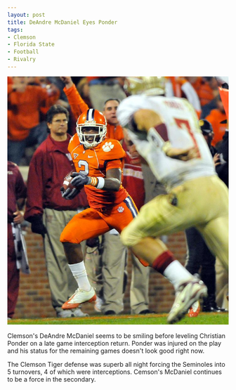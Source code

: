 ```yaml
---
layout: post
title: DeAndre McDaniel Eyes Ponder
tags:
- Clemson
- Florida State
- Football
- Rivalry
---
```


![Come and Get It](/img/come-and-get-it.jpg)

Clemson's DeAndre McDaniel seems to be smiling before leveling Christian Ponder on a late game interception return. Ponder was injured on the play and his status for the remaining games doesn't look good right now.

The Clemson Tiger defense was superb all night forcing the Seminoles into 5 turnovers, 4 of which were interceptions. Cemson's McDaniel continues to be a force in the secondary.
